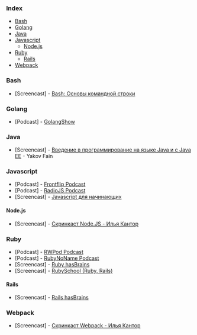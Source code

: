 ### Index

* [Bash](#bash)
* [Golang](#golang)
* [Java](#java)
* [Javascript](#javascript)
  * [Node.js](#nodejs)
* [Ruby](#ruby)
  * [Rails](#rails)
* [Webpack](#webpack)


### Bash

* [Screencast] - [Bash: Основы командной строки](https://ru.hexlet.io/courses/bash)


### Golang

* [Podcast] - [GolangShow](https://golangshow.com)


### Java

* [Screencast] - [Введение в программирование на языке Java и с Java EE](https://www.youtube.com/playlist?list=PLkKunJj_bZefB1_hhS68092rbF4HFtKjW) - Yakov Fain


### Javascript

* [Podcast] - [Frontflip Podcast](http://frontflip.me)
* [Podcast] - [RadioJS Podcast](http://radiojs.ru)
* [Screencast] - [Javascript для начинающих](http://www.magisters.org/education/course/js-for-beginners)


#### Node.js

* [Screencast] - [Скринкаст Node.JS - Илья Кантор](https://learn.javascript.ru/screencast/nodejs)


### Ruby

* [Podcast] - [RWPod Podcast](http://rwpod.com)
* [Podcast] - [RubyNoName Podcast](http://rubynoname.ru)
* [Screencast] - [Ruby hasBrains](http://ruby.hasbrains.org)
* [Screencast] - [RubySchool (Ruby, Rails)](http://rubyschool.us)


#### Rails

* [Screencast] - [Rails hasBrains](http://rails.hasbrains.org)


### Webpack

* [Screencast] - [Скринкаст Webpack - Илья Кантор](https://learn.javascript.ru/screencast/webpack)
